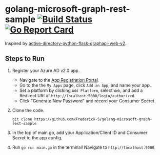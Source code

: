 # golang-microsoft-graph-rest-sample [![Build Status](https://travis-ci.org/Frederick-S/golang-microsoft-graph-rest-sample.svg?branch=master)](https://travis-ci.org/Frederick-S/golang-microsoft-graph-rest-sample) [![Go Report Card](https://goreportcard.com/badge/github.com/Frederick-S/golang-microsoft-graph-rest-sample)](https://goreportcard.com/report/github.com/Frederick-S/golang-microsoft-graph-rest-sample)
Inspired by [active-directory-python-flask-graphapi-web-v2](https://github.com/Azure-Samples/active-directory-python-flask-graphapi-web-v2).

## Steps to Run
1. Register your Azure AD v2.0 app.  
    - Navigate to the [App Registration Portal](https://identity.microsoft.com). 
    - Go to the the `My Apps` page, click `Add an App`, and name your app.  
    - Set a platform by clicking `Add Platform`, select `Web`, and add a Redirect URI of ```http://localhost:5000/login/authorized```.
    - Click "Generate New Password" and record your Consumer Secret.  

2. Clone the code. 
    ```
    git clone https://github.com/Frederick-S/golang-microsoft-graph-rest-sample
    ```

3. In the top of main.go, add your Application/Client ID and Consumer Secret to the app config.

4. Run `go run main.go` in the terminal! Navigate to `http://localhost:5000`.
